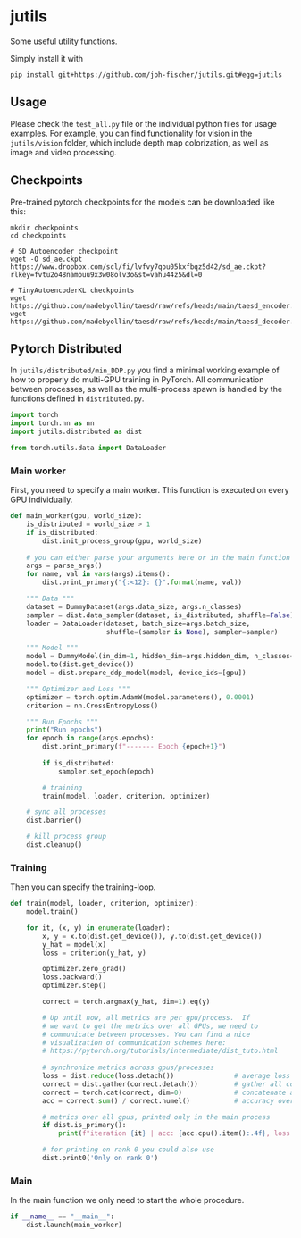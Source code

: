 # jutils

Some useful utility functions.

Simply install it with

```
pip install git+https://github.com/joh-fischer/jutils.git#egg=jutils
```

## Usage

Please check the `test_all.py` file or the individual python files for usage examples. For example, you
can find functionality for vision in the `jutils/vision` folder, which include depth map colorization,
as well as image and video processing.


## Checkpoints

Pre-trained pytorch checkpoints for the models can be downloaded like this:

```
mkdir checkpoints
cd checkpoints

# SD Autoencoder checkpoint
wget -O sd_ae.ckpt https://www.dropbox.com/scl/fi/lvfvy7qou05kxfbqz5d42/sd_ae.ckpt?rlkey=fvtu2o48namouu9x3w08olv3o&st=vahu44z5&dl=0

# TinyAutoencoderKL checkpoints
wget https://github.com/madebyollin/taesd/raw/refs/heads/main/taesd_encoder.pth
wget https://github.com/madebyollin/taesd/raw/refs/heads/main/taesd_decoder.pth
```


## Pytorch Distributed

In `jutils/distributed/min_DDP.py` you find a minimal working example of how to properly do multi-GPU training in PyTorch. All communication between processes, as well as the multi-process spawn is handled by the functions defined in `distributed.py`.

```python
import torch
import torch.nn as nn
import jutils.distributed as dist

from torch.utils.data import DataLoader
```

### Main worker
First, you need to specify a main worker. This function is executed on every GPU individually.

```python
def main_worker(gpu, world_size):
    is_distributed = world_size > 1
    if is_distributed:
        dist.init_process_group(gpu, world_size)
    
    # you can either parse your arguments here or in the main function
    args = parse_args()
    for name, val in vars(args).items():
        dist.print_primary("{:<12}: {}".format(name, val))

    """ Data """
    dataset = DummyDataset(args.data_size, args.n_classes)
    sampler = dist.data_sampler(dataset, is_distributed, shuffle=False)
    loader = DataLoader(dataset, batch_size=args.batch_size,
                        shuffle=(sampler is None), sampler=sampler)

    """ Model """
    model = DummyModel(in_dim=1, hidden_dim=args.hidden_dim, n_classes=args.n_classes)
    model.to(dist.get_device())
    model = dist.prepare_ddp_model(model, device_ids=[gpu])

    """ Optimizer and Loss """
    optimizer = torch.optim.AdamW(model.parameters(), 0.0001)
    criterion = nn.CrossEntropyLoss()

    """ Run Epochs """
    print("Run epochs")
    for epoch in range(args.epochs):
        dist.print_primary(f"------- Epoch {epoch+1}")
        
        if is_distributed:
            sampler.set_epoch(epoch)

        # training
        train(model, loader, criterion, optimizer)

    # sync all processes
    dist.barrier()

    # kill process group
    dist.cleanup()
```

### Training
Then you can specify the training-loop.

```python
def train(model, loader, criterion, optimizer):
    model.train()

    for it, (x, y) in enumerate(loader):
        x, y = x.to(dist.get_device()), y.to(dist.get_device())
        y_hat = model(x)
        loss = criterion(y_hat, y)

        optimizer.zero_grad()
        loss.backward()
        optimizer.step()

        correct = torch.argmax(y_hat, dim=1).eq(y)

        # Up until now, all metrics are per gpu/process.  If
        # we want to get the metrics over all GPUs, we need to
        # communicate between processes. You can find a nice
        # visualization of communication schemes here:
        # https://pytorch.org/tutorials/intermediate/dist_tuto.html
        
        # synchronize metrics across gpus/processes
        loss = dist.reduce(loss.detach())               # average loss
        correct = dist.gather(correct.detach())         # gather all correct predictions
        correct = torch.cat(correct, dim=0)             # concatenate all correct predictions
        acc = correct.sum() / correct.numel()           # accuracy over all gpus/processes

        # metrics over all gpus, printed only in the main process
        if dist.is_primary():
            print(f"iteration {it} | acc: {acc.cpu().item():.4f}, loss: {loss.cpu().item():.4f}")

        # for printing on rank 0 you could also use
        dist.print0('Only on rank 0')
```

### Main
In the main function we only need to start the whole procedure.

```python
if __name__ == "__main__":
    dist.launch(main_worker)
```
